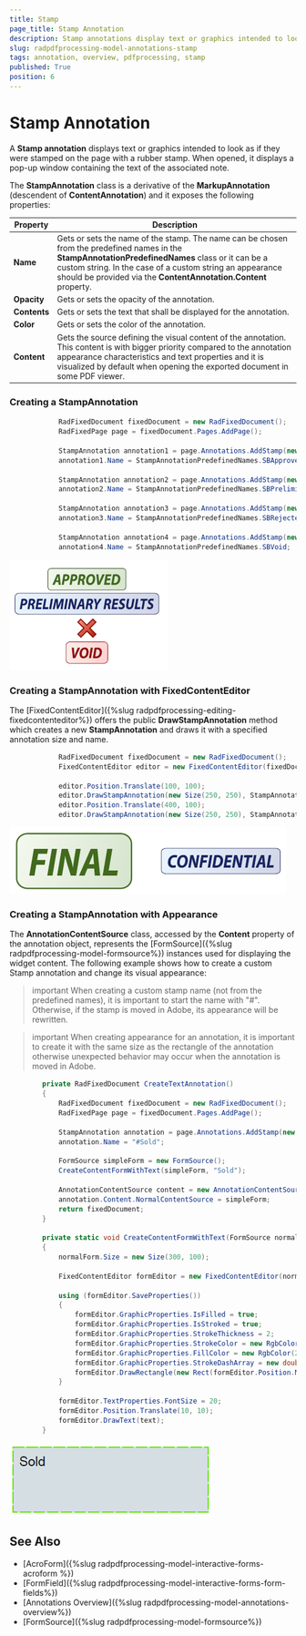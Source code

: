 ```yaml
---
title: Stamp 
page_title: Stamp Annotation  
description: Stamp annotations display text or graphics intended to look as if they were stamped on the page with a rubber stamp.
slug: radpdfprocessing-model-annotations-stamp
tags: annotation, overview, pdfprocessing, stamp 
published: True
position: 6
---
```


# Stamp Annotation  

A **Stamp annotation** displays text or graphics intended to look as if they were stamped on the page with a rubber stamp. When opened, it displays a pop-up window containing the text of the associated note.

The **StampAnnotation** class is a derivative of the **MarkupAnnotation** (descendent of **ContentAnnotation**) and it exposes the following properties:

|Property|Description|
|---|---|
|**Name**|Gets or sets the name of the stamp. The name can be chosen from the predefined names in the __StampAnnotationPredefinedNames__ class or it can be a custom string. In the case of a custom string an appearance should be provided via the __ContentAnnotation.Content__ property.|
|**Opacity**|Gets or sets the opacity of the annotation.|
|**Contents**|Gets or sets the text that shall be displayed for the annotation.|
|**Color**|Gets or sets the color of the annotation.|
|**Content**|Gets the source defining the visual content of the annotation. This content is with bigger priority compared to the annotation appearance characteristics and text properties and it is visualized by default when opening the exported document in some PDF viewer.|

### Creating a StampAnnotation

```csharp
            RadFixedDocument fixedDocument = new RadFixedDocument();
            RadFixedPage page = fixedDocument.Pages.AddPage();

            StampAnnotation annotation1 = page.Annotations.AddStamp(new Rect(50, 50, 300, 50));
            annotation1.Name = StampAnnotationPredefinedNames.SBApproved;

            StampAnnotation annotation2 = page.Annotations.AddStamp(new Rect(50, 100, 300, 50));
            annotation2.Name = StampAnnotationPredefinedNames.SBPreliminaryResults;

            StampAnnotation annotation3 = page.Annotations.AddStamp(new Rect(50, 150, 300, 50));
            annotation3.Name = StampAnnotationPredefinedNames.SBRejected;

            StampAnnotation annotation4 = page.Annotations.AddStamp(new Rect(50, 200, 300, 50));
            annotation4.Name = StampAnnotationPredefinedNames.SBVoid;
```

![Create StampAnnotation](images/pdf-processing-create-stampannotation.png)  

### Creating a StampAnnotation with FixedContentEditor

The [FixedContentEditor]({%slug radpdfprocessing-editing-fixedcontenteditor%}) offers the public **DrawStampAnnotation** method which creates a new __StampAnnotation__ and draws it with a specified annotation size and name.

```csharp
            RadFixedDocument fixedDocument = new RadFixedDocument();
            FixedContentEditor editor = new FixedContentEditor(fixedDocument.Pages.AddPage());

            editor.Position.Translate(100, 100);
            editor.DrawStampAnnotation(new Size(250, 250), StampAnnotationPredefinedNames.SBFinal);
            editor.Position.Translate(400, 100);
            editor.DrawStampAnnotation(new Size(250, 250), StampAnnotationPredefinedNames.SBConfidential);
```

![Create StampAnnotation with FixedContentEditor](images/pdf-processing-create-stampannotation-with-fixedcontenteditor.png)   

### Creating a StampAnnotation with Appearance

The **AnnotationContentSource** class, accessed by the **Content** property of the annotation object, represents the [FormSource]({%slug radpdfprocessing-model-formsource%}) instances used for displaying the widget content. The following example shows how to create a custom Stamp annotation and change its visual appearance:

>important When creating a custom stamp name (not from the predefined names), it is important to start the name with "#". Otherwise, if the stamp is moved in Adobe, its appearance will be rewritten.

>important When creating appearance for an annotation, it is important to create it with the same size as the rectangle of the annotation otherwise unexpected behavior may occur when the annotation is moved in Adobe.

```csharp 
        private RadFixedDocument CreateTextAnnotation()
        {
            RadFixedDocument fixedDocument = new RadFixedDocument();
            RadFixedPage page = fixedDocument.Pages.AddPage();

            StampAnnotation annotation = page.Annotations.AddStamp(new Rect(100, 100, 300, 100));
            annotation.Name = "#Sold";

            FormSource simpleForm = new FormSource();
            CreateContentFormWithText(simpleForm, "Sold");

            AnnotationContentSource content = new AnnotationContentSource();
            annotation.Content.NormalContentSource = simpleForm;
            return fixedDocument;
        }

        private static void CreateContentFormWithText(FormSource normalForm, string text)
        {
            normalForm.Size = new Size(300, 100);

            FixedContentEditor formEditor = new FixedContentEditor(normalForm);

            using (formEditor.SaveProperties())
            {
                formEditor.GraphicProperties.IsFilled = true;
                formEditor.GraphicProperties.IsStroked = true;
                formEditor.GraphicProperties.StrokeThickness = 2;
                formEditor.GraphicProperties.StrokeColor = new RgbColor(92, 229, 0);
                formEditor.GraphicProperties.FillColor = new RgbColor(213, 222, 226);
                formEditor.GraphicProperties.StrokeDashArray = new double[] { 17, 4 };
                formEditor.DrawRectangle(new Rect(formEditor.Position.Matrix.OffsetX, formEditor.Position.Matrix.OffsetY, 300,100));
            }

            formEditor.TextProperties.FontSize = 20;
            formEditor.Position.Translate(10, 10);
            formEditor.DrawText(text);
        }
```

![Create StampAnnotation with Appearance](images/pdf-processing-create-stampannotation-with-appearance.png)  

## See Also

* [AcroForm]({%slug radpdfprocessing-model-interactive-forms-acroform %})
* [FormField]({%slug radpdfprocessing-model-interactive-forms-form-fields%})
* [Annotations Overview]({%slug radpdfprocessing-model-annotations-overview%})
* [FormSource]({%slug radpdfprocessing-model-formsource%})